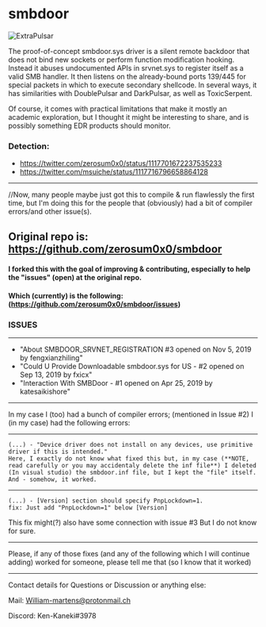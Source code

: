# smbdoor

![ExtraPulsar](extrapulsar.png)

The proof-of-concept smbdoor.sys driver is a silent remote backdoor that does not bind new sockets or perform function modification hooking. Instead it abuses undocumented APIs in srvnet.sys to register itself as a valid SMB handler. It then listens on the already-bound ports 139/445 for special packets in which to execute secondary shellcode. In several ways, it has similarities with DoublePulsar and DarkPulsar, as well as ToxicSerpent.

Of course, it comes with practical limitations that make it mostly an academic exploration, but I thought it might be interesting to share, and is possibly something EDR products should monitor.

### Detection: 
- https://twitter.com/zerosum0x0/status/1117701672237535233
- https://twitter.com/msuiche/status/1117716796658864128

---------


//Now, many people maybe just got this to compile & run flawlessly the first time, but I'm doing this for the people that (obviously) had a bit of compiler errors/and other issue(s).


## Original repo is: https://github.com/zerosum0x0/smbdoor


#### I forked this with the goal of improving & contributing, especially to help the "issues" (open) at the original repo.

#### Which (currently) is the following: (https://github.com/zerosum0x0/smbdoor/issues)

### ISSUES

---------------------------------

- "About SMBDOOR_SRVNET_REGISTRATION #3 opened on Nov 5, 2019 by fengxianzhiling"
- "Could U Provide Downloadable smbdoor.sys for US - #2 opened on Sep 13, 2019 by fxicx"
- "Interaction With SMBDoor - #1 opened on Apr 25, 2019 by katesaikishore"

---------------------------------

In my case I (too) had a bunch of compiler errors; (mentioned in Issue #2) 
I (in my case) had the following errors:

---------------------
    (...) - "Device driver does not install on any devices, use primitive driver if this is intended."
    Here, I exactly do not know what fixed this but, in my case (**NOTE, read carefully or you may accidentaly delete the inf file**) I deleted (In visual studio) the smbdoor.inf file, but I kept the "file" itself. And - somehow, it worked.

----------------------
    (...) - [Version] section should specify PnpLockdown=1.
    fix: Just add "PnpLockdown=1" below [Version]

This fix might(?) also have some connection with issue #3 But I do not know for sure.

----------------------

Please, if any of those fixes (and any of the following which I will continue adding) 
worked for someone, please tell me that (so I know that it worked)



-----------------------

Contact details for 
Questions or Discussion or anything else:



Mail: William-martens@protonmail.ch

Discord: Ken-Kaneki#3978
